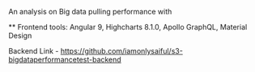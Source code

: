 An analysis on Big data pulling performance with 

** Frontend tools: Angular 9, Highcharts 8.1.0, Apollo GraphQL, Material Design 

Backend Link - https://github.com/iamonlysaiful/s3-bigdataperformancetest-backend
